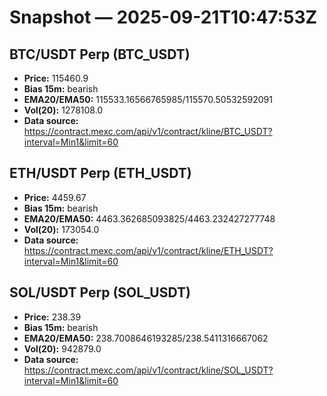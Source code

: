 # Snapshot — 2025-09-21T10:47:53Z

## BTC/USDT Perp (BTC_USDT)
- **Price:** 115460.9
- **Bias 15m:** bearish
- **EMA20/EMA50:** 115533.16566765985/115570.50532592091
- **Vol(20):** 1278108.0
- **Data source:** https://contract.mexc.com/api/v1/contract/kline/BTC_USDT?interval=Min1&limit=60

## ETH/USDT Perp (ETH_USDT)
- **Price:** 4459.67
- **Bias 15m:** bearish
- **EMA20/EMA50:** 4463.362685093825/4463.232427277748
- **Vol(20):** 173054.0
- **Data source:** https://contract.mexc.com/api/v1/contract/kline/ETH_USDT?interval=Min1&limit=60

## SOL/USDT Perp (SOL_USDT)
- **Price:** 238.39
- **Bias 15m:** bearish
- **EMA20/EMA50:** 238.7008646193285/238.5411316667062
- **Vol(20):** 942879.0
- **Data source:** https://contract.mexc.com/api/v1/contract/kline/SOL_USDT?interval=Min1&limit=60
